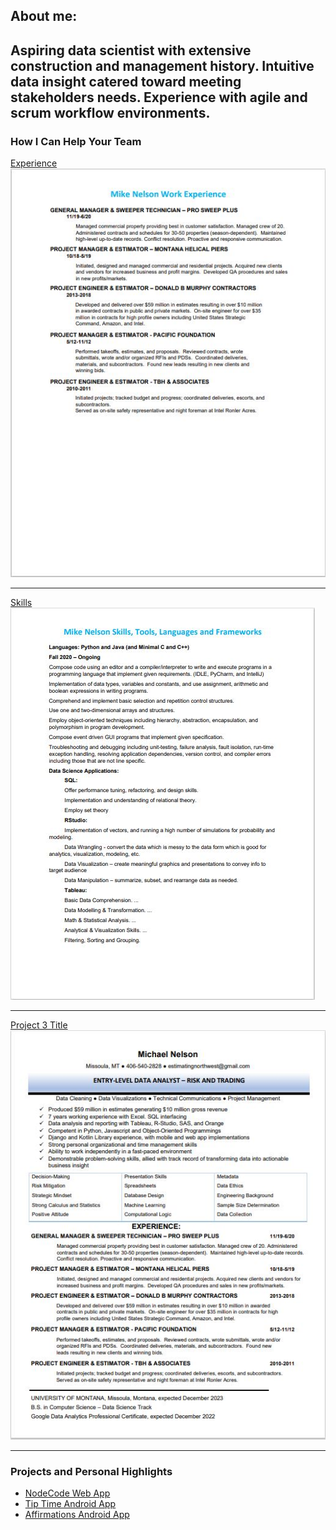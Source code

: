 ## About me:
Aspiring data scientist with extensive construction and management history.  Intuitive data insight catered toward meeting stakeholders needs.  Experience with agile and scrum workflow environments.
---

### How I Can Help Your Team

[Experience](https://github.com/JustOneByteAtATime/justonebyteatatime.github.io/blob/master/pdf/experience_list.pdf)
<img src="images/experience_thumbnail.jpg?raw=true"/>

---
[Skills](https://github.com/JustOneByteAtATime/justonebyteatatime.github.io/blob/master/pdf/skills_list.pdf)
<img src="images/skills_thumbnail.jpg?raw=true"/>

---
[Project 3 Title](https://github.com/JustOneByteAtATime/justonebyteatatime.github.io/blob/master/pdf/resume.pdf)
<img src="images/resume_thumbnail.jpg?raw=true"/>

---

### Projects and Personal Highlights

- [NodeCode Web App](http://example.com/)
- [Tip Time Android App](http://example.com/)
- [Affirmations Android App](http://example.com/)

